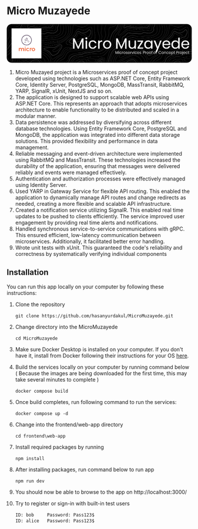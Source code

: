 # Micro Muzayede
![Header](https://raw.githubusercontent.com/hasanyurdakul/hasanyurdakul.com.tr/5624e03582d69873c2f271df0d8682f7939c85f7/public/images/work/micro-muzayede-sc-1.png)
 1. Micro Muzayed project is a Microservices proof of concept project developed using technologies such as ASP.NET Core, Entity Framework Core, Identity Server, PostgreSQL, MongoDB, MassTransit, RabbitMQ, YARP, SignalR, xUnit, NextJS and so on.
 2. The application is designed to support scalable web APIs using ASP.NET Core. This represents an approach that adopts microservices architecture to enable functionality to be distributed and scaled in a modular manner.
 3. Data persistence was addressed by diversifying across different database technologies. Using Entity Framework Core, PostgreSQL and MongoDB, the application was integrated into different data storage solutions. This provided flexibility and performance in data management.
 4. Reliable messaging and event-driven architecture were implemented using RabbitMQ and MassTransit. These technologies increased the durability of the application, ensuring that messages were delivered reliably and events were managed effectively.
 5. Authentication and authorization processes were effectively managed using Identity Server.
 6. Used YARP in Gateway Service for flexible API routing. This enabled the application to dynamically manage API routes and change redirects as needed, creating a more flexible and scalable API infrastructure.
 7. Created a notification service utilizing SignalR. This enabled real time updates to be pushed to clients efficiently. The service improved user engagement by providing real time alerts and notifications.
   8. Handled synchronous service-to-service communications with gRPC. This ensured efficient, low-latency communication between microservices. Additionally, it facilitated better error handling.
 9. Wrote unit tests with xUnit. This guaranteed the code's reliability and correctness by systematically verifying individual components

## Installation
You can run this app locally on your computer by following these instructions:

1. Clone the repository

    ```
    git clone https://github.com/hasanyurdakul/MicroMuzayede.git
    ```

2. Change directory into the MicroMuzayede 
	```
	cd MicroMuzayede
	```
3. Make sure Docker Desktop is installed on your computer. If you don't have it, install from Docker following their instructions for your OS [here](https://docs.docker.com/desktop/).
4. Build the services locally on your computer by running command below ( Because the images are being downloaded for the first time, this may take several minutes to complete )
	```
	docker compose build
	```
5. Once build completes, run following command to run the services:
	```
	docker compose up -d
	```
6. Change into the frontend/web-app directory
	```
	cd frontend\web-app
	```
7. Install required packages by running
	```
	npm install
	```
8. After installing packages, run command below to run app
	```
	npm run dev
	```
9. You should now be able to browse to the app on http://localhost:3000/
10. Try to register or sign-in with built-in test users
	``` 
	ID: bob   	Password: Pass123$
	ID: alice 	Password: Pass123$
	```
